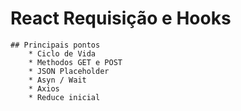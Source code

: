 # React Requisição e Hooks
    ## Principais pontos
        * Ciclo de Vida
        * Methodos GET e POST
        * JSON Placeholder
        * Asyn / Wait
        * Axios
        * Reduce inicial
